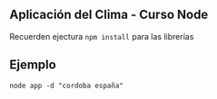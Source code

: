 

## Aplicación del Clima - Curso Node

Recuerden ejectura ```npm install``` para las librerías

## Ejemplo

```
node app -d "cordoba españa"
```
